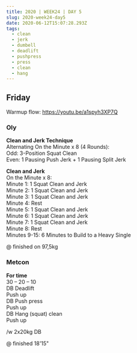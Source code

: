 ```yaml
---
title: 2020 | WEEK24 | DAY 5
slug: 2020-week24-day5
date: 2020-06-12T15:07:28.293Z
tags:
  - clean
  - jerk
  - dumbell
  - deadlift
  - pushpress
  - press
  - clean
  - hang
---
```

## Friday

Warmup flow: <https://youtu.be/a1spyh3XP7Q>

### Oly

**Clean and Jerk Technique**\
Alternating On the Minute x 8 (4 Rounds):\
Odd: 3-Position Squat Clean\
Even: 1 Pausing Push Jerk + 1 Pausing Split Jerk

**Clean and Jerk**\
On the Minute x 8:\
Minute 1: 1 Squat Clean and Jerk\
Minute 2: 1 Squat Clean and Jerk\
Minute 3: 1 Squat Clean and Jerk\
Minute 4: Rest\
Minute 5: 1 Squat Clean and Jerk\
Minute 6: 1 Squat Clean and Jerk\
Minute 7: 1 Squat Clean and Jerk\
Minute 8: Rest\
Minutes 9-15: 6 Minutes to Build to a Heavy Single

@ finished on 97,5kg

### Metcon

**For time**\
30 – 20 – 10\
DB Deadlift\
Push up\
DB Push press\
Push up\
DB Hang (squat) clean\
Push up

/w 2x20kg DB

@ finished 18'15"